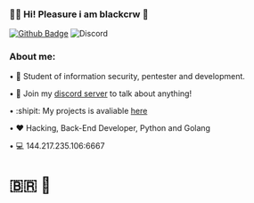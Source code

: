 ### :man_technologist: Hi! Pleasure i am blackcrw 👋 

[![Github Badge](https://img.shields.io/badge/-Github-000?style=flat&logo=Github&logoColor=white&link=https://github.com/blackcrw)](https://github.com/blackcrw)
![Discord](https://img.shields.io/discord/765050052997021707?color=%23000&label=%20&logo=discord&logoColor=%23fff)

### About me:
• :game_die: Student of information security, pentester and development.

• :electric_plug: Join my [discord server](https://discord.gg/B9ZtVSZVgp) to talk about anything!

• :shipit: My projects is avaliable [here](https://github.com/blackcrw)

• :heart: Hacking, Back-End Developer, Python and Golang

• :computer: 144.217.235.106:6667

# :brazil: :black_flag:
